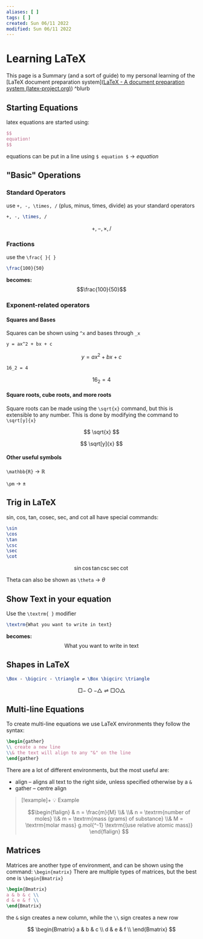 ```yaml
---
aliases: [ ]
tags: [ ]
created: Sun 06/11 2022
modified: Sun 06/11 2022
---
```

# Learning LaTeX
 This page is a Summary (and a sort of guide) to my personal learning of the [LaTeX document preparation system]([LaTeX - A document preparation system (latex-project.org)](https://www.latex-project.org/)) ^blurb

## Starting Equations
latex equations are started using:
```latex
$$
equation!
$$
```

equations can be put in a line using `$ equation $` → $equation$


## "Basic" Operations
### Standard Operators
use ``+, -, \times, /`` (plus, minus, times, divide) as your standard operators
```latex
+, -, \times, /
```
$$+, -, \times, /$$

### Fractions
use the ``\frac{ }{ }``


```latex
\frac{100}{50}
```

**becomes:**
$$\frac{100}{50}$$

### Exponent-related operators
#### Squares and Bases
Squares can be shown using `^x` and bases through `_x`

```latex
y = ax^2 + bx + c
```
$$
y = ax^2 + bx + c
$$
```latex
16_2 = 4
```
$$
16_2 = 4
$$

#### Square roots, cube roots, and more roots
Square roots can be made using the `\sqrt{x}` command, but this is extensible to any number. This is done by modifying the command to `\sqrt[y]{x}`

$$
\sqrt{x}
$$

$$
\sqrt[y]{x}
$$

#### Other useful symbols
`\mathbb{R}` → $\mathbb{R}$

`\pm` → $\pm$

## Trig in LaTeX
sin, cos, tan, cosec, sec, and cot all have special commands:
```latex
\sin
\cos
\tan
\csc 
\sec
\cot
```
$$
\sin
\cos
\tan
\csc
\sec
\cot
$$

Theta can also be shown as `\theta` → $\theta$

## Show Text in your equation
Use the ``\textrm{ }`` modifier 


```latex
\textrm{What you want to write in text} 
```
**becomes:**
$$\textrm{What you want to write in text}$$

## Shapes in LaTeX
```latex
\Box - \bigcirc - \triangle ⇌ \Box \bigcirc \triangle
```
$$
\Box - \bigcirc - \triangle ⇌ \Box \bigcirc \triangle
$$
## Multi-line Equations
To create multi-line equations we use LaTeX environments
they follow the syntax:
```latex
\begin{gather}
\\ create a new line
\\& the text will align to any "&" on the line
\end{gather}
```

There are a lot of different environments, but the most useful are:
- align – aligns all text to the right side, unless specified otherwise by a `&`
- gather – centre align

> [!example]+ 💡 Example
> 
> $$\begin{flalign}
& n = \frac{m}{M}
\\&
\\& n = \textrm{number of moles}
\\& m = \textrm{mass (grams) of substance}
\\& M = \textrm{molar mass} g.mol{^-1} \textrm{(use relative atomic mass)}
\end{flalign} $$
## Matrices
Matrices are another type of environment, and can be shown using the command: `\begin{matrix}`
There are multiple types of matrices, but the best one is `\begin{Bmatrix}`
```latex
\begin{Bmatrix}
a & b & c \\
d & e & f \\
\end{Bmatrix}
```
the `&` sign creates a new column, while the `\\` sign creates a new row

$$
\begin{Bmatrix}
a & b & c \\
d & e & f \\
\end{Bmatrix}
$$